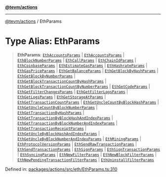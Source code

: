 [**@tevm/actions**](../README.md)

***

[@tevm/actions](../globals.md) / EthParams

# Type Alias: EthParams

> **EthParams**: [`EthAccountsParams`](EthAccountsParams.md) \| [`EthAccountsParams`](EthAccountsParams.md) \| [`EthBlockNumberParams`](EthBlockNumberParams.md) \| [`EthCallParams`](EthCallParams.md) \| [`EthChainIdParams`](EthChainIdParams.md) \| [`EthCoinbaseParams`](EthCoinbaseParams.md) \| [`EthEstimateGasParams`](EthEstimateGasParams.md) \| [`EthHashrateParams`](EthHashrateParams.md) \| [`EthGasPriceParams`](EthGasPriceParams.md) \| [`EthGetBalanceParams`](EthGetBalanceParams.md) \| [`EthGetBlockByHashParams`](EthGetBlockByHashParams.md) \| [`EthGetBlockByNumberParams`](EthGetBlockByNumberParams.md) \| [`EthGetBlockTransactionCountByHashParams`](EthGetBlockTransactionCountByHashParams.md) \| [`EthGetBlockTransactionCountByNumberParams`](EthGetBlockTransactionCountByNumberParams.md) \| [`EthGetCodeParams`](EthGetCodeParams.md) \| [`EthGetFilterChangesParams`](EthGetFilterChangesParams.md) \| [`EthGetFilterLogsParams`](EthGetFilterLogsParams.md) \| [`EthGetLogsParams`](EthGetLogsParams.md) \| [`EthGetStorageAtParams`](EthGetStorageAtParams.md) \| [`EthGetTransactionCountParams`](EthGetTransactionCountParams.md) \| [`EthGetUncleCountByBlockHashParams`](EthGetUncleCountByBlockHashParams.md) \| [`EthGetUncleCountByBlockNumberParams`](EthGetUncleCountByBlockNumberParams.md) \| [`EthGetTransactionByHashParams`](EthGetTransactionByHashParams.md) \| [`EthGetTransactionByBlockHashAndIndexParams`](EthGetTransactionByBlockHashAndIndexParams.md) \| [`EthGetTransactionByBlockNumberAndIndexParams`](EthGetTransactionByBlockNumberAndIndexParams.md) \| [`EthGetTransactionReceiptParams`](EthGetTransactionReceiptParams.md) \| [`EthGetUncleByBlockHashAndIndexParams`](EthGetUncleByBlockHashAndIndexParams.md) \| [`EthGetUncleByBlockNumberAndIndexParams`](EthGetUncleByBlockNumberAndIndexParams.md) \| [`EthMiningParams`](EthMiningParams.md) \| [`EthProtocolVersionParams`](EthProtocolVersionParams.md) \| [`EthSendRawTransactionParams`](EthSendRawTransactionParams.md) \| [`EthSendTransactionParams`](EthSendTransactionParams.md) \| [`EthSignParams`](EthSignParams.md) \| [`EthSignTransactionParams`](EthSignTransactionParams.md) \| [`EthSyncingParams`](EthSyncingParams.md) \| [`EthNewFilterParams`](EthNewFilterParams.md) \| [`EthNewBlockFilterParams`](EthNewBlockFilterParams.md) \| [`EthNewPendingTransactionFilterParams`](EthNewPendingTransactionFilterParams.md) \| [`EthUninstallFilterParams`](EthUninstallFilterParams.md)

Defined in: [packages/actions/src/eth/EthParams.ts:310](https://github.com/evmts/tevm-monorepo/blob/main/packages/actions/src/eth/EthParams.ts#L310)
